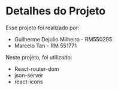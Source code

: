 # Detalhes do Projeto

Esse projeto foi realizado por:
- Guilherme Dejulio Milheiro - RM550295
- Marcelo Tan - RM 551771

Neste projeto, foi utilizado:
- React-router-dom
- json-server
- react-icons
